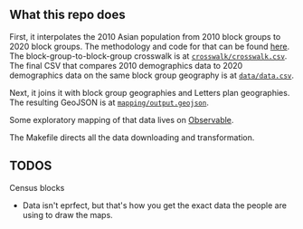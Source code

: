 ## What this repo does

First, it interpolates the 2010 Asian population from 2010 block groups to 2020 block groups. The methodology and code for that can be found [here](https://jsonkao.github.io/asam-redistricting-maps/census.html). The block-group-to-block-group crosswalk is at [`crosswalk/crosswalk.csv`](https://github.com/jsonkao/asam-redistricting-maps/blob/citywide/crosswalk/crosswalk.csv). The final CSV that compares 2010 demographics data to 2020 demographics data on the same block group geography is at [`data/data.csv`](https://github.com/jsonkao/asam-redistricting-maps/blob/cityside/data/data.csv).

Next, it joins it with block group geographies and Letters plan geographies. The resulting GeoJSON is at [`mapping/output.geojson`](https://github.com/jsonkao/asam-redistricting-maps/blob/main/mapping/output.geojson).

Some exploratory mapping of that data lives on [Observable](https://observablehq.com/@jsonkao/asam-redistricting-maps).

The Makefile directs all the data downloading and transformation.

## TODOS

Census blocks
* Data isn't eprfect, but that's how you get the exact data the people are using to draw the maps.

